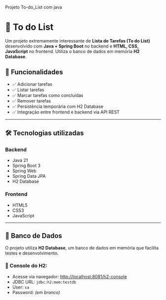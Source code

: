 Projeto To-do_List com java

# 📝 To do List

Um projeto extremamente interessante de **Lista de Tarefas (To do List)** desenvolvido com **Java + Spring Boot** no backend e **HTML, CSS, JavaScript** no frontend. Utiliza o banco de dados em memória **H2 Database**.

## 🚀 Funcionalidades

- ✅ Adicionar tarefas
- ✅ Listar tarefas
- ✅ Marcar tarefas como concluídas
- ✅ Remover tarefas
- ✅ Persistência temporária com H2 Database
- ✅ Integração entre frontend e backend via API REST

---

## 🛠️ Tecnologias utilizadas

### Backend
- Java 21
- Spring Boot 3
- Spring Web
- Spring Data JPA
- H2 Database

### Frontend
- HTML5
- CSS3
- JavaScript

---

## 💾 Banco de Dados

O projeto utiliza **H2 Database**, um banco de dados em memória que facilita testes e desenvolvimento.

### 🔗 Console do H2:
- Acesse via navegador: [http://localhost:8081/h2-console](http://localhost:8081/h2-console)
- JDBC URL: `jdbc:h2:mem:testdb`
- User: `sa`
- Password: *(em branco)*
